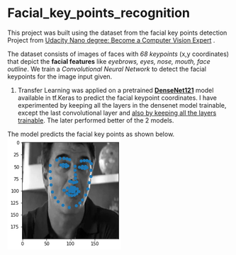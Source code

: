 # Facial_key_points_recognition

This project was built using the dataset from the facial key points detection Project from [Udacity Nano degree: Become a Computer Vision Expert](https://www.udacity.com/course/computer-vision-nanodegree--nd891) .

The dataset consists of images of faces with *68 keypoints* (x,y coordinates) that depict the **facial features** like *eyebrows, eyes, nose, mouth, face outline*. 
We train a *Convolutional Neural Network* to detect the facial keypoints for the image input given.

1. Transfer Learning was applied on a pretrained [**DenseNet121**](https://www.tensorflow.org/api_docs/python/tf/keras/applications/DenseNet121) model available in tf.Keras to predict the facial keypoint coordinates. I have experimented by keeping all the layers in the densenet model trainable, except the last convolutional layer and [also by keeping all the layers trainable](https://github.com/MansoorSN/Facial_key_points_recognition/blob/master/facial_keypoint_detector_using_densenet.ipynb). The later performed better of the 2 models.

The model predicts the facial key points as shown below.
![facial-key-points](https://github.com/MansoorSN/Facial_key_points_recognition/blob/master/image1.png)
